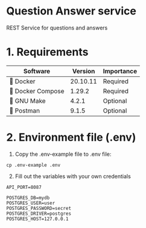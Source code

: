 # Question Answer service

REST Service for questions and answers

# 1. Requirements

| Software         | Version | Importance                   |
| ---------------- | ------- | ---------------------------- |
| 🐳 Docker         | 20.10.11 | Required                     |
| 🐙 Docker Compose | 1.29.2  | Required                     |
| 🐃 GNU Make       | 4.2.1   | Optional                     |
| ‍🚀 Postman        | 9.1.5   | Optional                     |


# 2. Environment file (.env)

1. Copy the .env-example file to .env file:

```shell
cp .env-example .env
```

2. Fill out the variables with your own credentials
```
API_PORT=8087

POSTGRES_DB=mydb
POSTGRES_USER=user
POSTGRES_PASSWORD=secret
POSTGRES_DRIVER=postgres
POSTGRES_HOST=127.0.0.1
```

